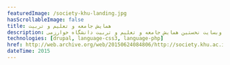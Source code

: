 ```yaml
---
featuredImage: /society-khu-landing.jpg
hasScrollableImage: false
title: همایش جامعه و تعلیم و تربیت
description: وبسایت نخستین همایش جامعه و تعلیم و تربیت دانشگاه خوارزمی
technologies: [drupal, language-css3, language-php]
href: http://web.archive.org/web/20150624084806/http://society.khu.ac.ir/
dateTime: 2015
---
```

